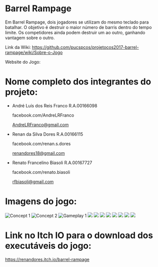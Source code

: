 # Barrel Rampage

Em Barrel Rampage, dois jogadores se utilizam do mesmo teclado para batalhar. O objetivo é destruir o maior número de barris dentro do tempo limite. Os competidores ainda podem destruir um ao outro, ganhando vantagem sobre o outro.

Link da Wiki:
https://github.com/pucspcos/projetocos2017-barrel-rampage/wiki/Sobre-o-Jogo

Website do Jogo:


# Nome completo dos integrantes do projeto:

* André Luís dos Reis Franco R.A.00166098

  facebook.com/AndreLRFranco

  AndreLRFranco@gmail.com   
* Renan da Silva Dores R.A.00166115
   
    facebook.com/renan.s.dores
    
    renandores18@gmail.com
* Renato Francelino Biasoli R.A.00167727

   facebook.com/renato.biasoli
   
   rfbiasoli@gmail.com

# Imagens do jogo:

![Concept 1](https://github.com/pucspcos/projetocos2017-barrel-rampage/blob/master/Concepts/Concept1.jpg)
![Concept 2](https://github.com/pucspcos/projetocos2017-barrel-rampage/blob/master/Concepts/Concept2.jpg)
![Gameplay 1](https://github.com/pucspcos/projetocos2017-barrel-rampage/blob/master/Screenshots/Gameplay.jpg)
![](https://github.com/pucspcos/projetocos2017-barrel-rampage/blob/master/Screenshots/Menu.png)
![](https://github.com/pucspcos/projetocos2017-barrel-rampage/blob/master/Screenshots/Round_Start.png)
![](https://github.com/pucspcos/projetocos2017-barrel-rampage/blob/master/Screenshots/Gameplay2.png)
![](https://github.com/pucspcos/projetocos2017-barrel-rampage/blob/master/Screenshots/SMG_Shot.png)
![](https://github.com/pucspcos/projetocos2017-barrel-rampage/blob/master/Screenshots/Cannon_Shot.png)
![](https://github.com/pucspcos/projetocos2017-barrel-rampage/blob/master/Screenshots/Enemy_Kill.png)
![](https://github.com/pucspcos/projetocos2017-barrel-rampage/blob/master/Screenshots/Round_End.png)
![](https://github.com/pucspcos/projetocos2017-barrel-rampage/blob/master/Screenshots/Game_Win.png)

# Link no Itch IO para o download dos executáveis do jogo:

https://renandores.itch.io/barrel-rampage
